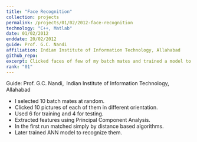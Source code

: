 ```yaml
---
title: "Face Recognition"
collection: projects
permalink: /projects/01/02/2012-face-recognition
technology: "C++, Matlab"
date: 01/02/2012
enddate: 20/02/2012
guide: Prof. G.C. Nandi
affiliation: Indian Institute of Information Technology, Allahabad
github_repo:
excerpt: Clicked faces of few of my batch mates and trained a model to recognize them.
rank: "01"
---
```


Guide: Prof. G.C. Nandi,&ensp;Indian Institute of Information Technology, Allahabad

* I selected 10 batch mates at random.
* Clicked 10 pictures of each of them in different orientation.
* Used 6 for training and 4 for testing.
* Extracted features using Principal Component Analysis.
* In the first run matched simply by distance based algorithms.
* Later trained ANN model to recognize them.
